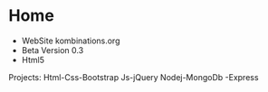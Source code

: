 # Home
- WebSite kombinations.org
- Beta Version 0.3
- Html5

Projects:
Html-Css-Bootstrap
Js-jQuery
Nodej-MongoDb -Express
